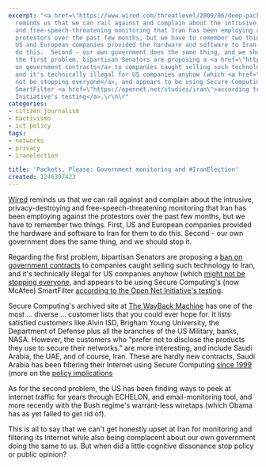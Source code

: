 ```yaml
---
excerpt: "<a href=\"https://www.wired.com/threatlevel/2009/06/deep-packet-inspection/\">Wired</a>
  reminds us that we can rail against and complain about the intrusive, privacy-destroying
  and free-speech-threatening monitoring that Iran has been employing against the
  protestors over the past few months, but we have to remember two things.  First,
  US and European companies provided the hardware and software to Iran for them to
  do this.  Second - our own government does the same thing, and we should stop it.\r\n\r\nRegarding
  the first problem, bipartisan Senators are proposing a <a href=\"https://www.nextgov.com/nextgov/ng_20090629_3881.php\">ban
  on government contracts</a> to companies caught selling such technology to Iran,
  and it's technically illegal for US companies anyhow (which <a href=\"https://online.wsj.com/article/SB124562668777335653.html\">might
  not be stopping everyone</a>, and appears to be using Secure Computing's (now McAfee)
  SmartFilter <a href=\"https://opennet.net/studies/iran\">according to the Open Net
  Initiative's testing</a>.\r\n\r"
categories:
- citizen journalism
- hactivismo
- ict policy
tags:
- networks
- privacy
- iranelection

title: 'Packets, Please: Government monitoring and #IranElection'
created: 1246397423
---
```

<a href="https://www.wired.com/threatlevel/2009/06/deep-packet-inspection/">Wired</a> reminds us that we can rail against and complain about the intrusive, privacy-destroying and free-speech-threatening monitoring that Iran has been employing against the protestors over the past few months, but we have to remember two things.  First, US and European companies provided the hardware and software to Iran for them to do this.  Second - our own government does the same thing, and we should stop it.

Regarding the first problem, bipartisan Senators are proposing a <a href="https://www.nextgov.com/nextgov/ng_20090629_3881.php">ban on government contracts</a> to companies caught selling such technology to Iran, and it's technically illegal for US companies anyhow (which <a href="https://online.wsj.com/article/SB124562668777335653.html">might not be stopping everyone</a>, and appears to be using Secure Computing's (now McAfee) SmartFilter <a href="https://opennet.net/studies/iran">according to the Open Net Initiative's testing</a>.

Secure Computing's archived site at <a href="https://web.archive.org/web/20060107124208/www.securecomputing.com/our_customers.cfm">The WayBack Machine</a> has one of the most ... diverse ... customer lists that you could ever hope for.  It lists satisfied customers like Alvin ISD, Brigham Young University, the Department of Defense plus all the branches of the US Military, banks, NASA.  However, the customers who "prefer not to disclose the products they use to secure their networks." are more interesting, and include Saudi Arabia, the UAE, and of course, Iran.  These are hardly new contracts, Saudi Arabia has been filtering their Internet using Secure Computing <a href="https://pages.sbcglobal.net/tboas/">since 1999</a> (more on the <a href="https://joncamfield.com/blog/2006.02/censored_net_access.html">policy implications</a>

As for the second problem, the US has been finding ways to peek at Internet traffic for years through ECHELON, and email-monitoring tool, and more recently with the Bush regime's warrant-less wiretaps (which Obama has as yet failed to get rid of).

This is all to say that we can't get honestly upset at Iran for monitoring and filtering its Internet while also being complacent about our own government doing the same to us.  But when did a little cognitive dissonance stop policy or public opinion?
